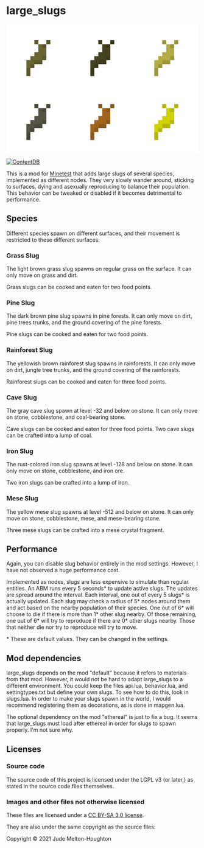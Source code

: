 # large\_slugs

![The different slug species](screenshot.png)

[![ContentDB](https://content.minetest.net/packages/jwmhjwmh/large_slugs/shields/title/)](https://content.minetest.net/packages/jwmhjwmh/large_slugs/)

This is a mod for [Minetest][1] that adds large slugs of several species,
implemented as different nodes. They very slowly wander around, sticking to
surfaces, dying and asexually reproducing to balance their population. This
behavior can be tweaked or disabled if it becomes detrimental to performance.


## Species

Different species spawn on different surfaces, and their movement is restricted
to these different surfaces.

### Grass Slug

The light brown grass slug spawns on regular grass on the surface. It can only
move on grass and dirt.

Grass slugs can be cooked and eaten for two food points.

### Pine Slug

The dark brown pine slug spawns in pine forests. It can only move on dirt, pine
trees trunks, and the ground covering of the pine forests.

Pine slugs can be cooked and eaten for two food points.

### Rainforest Slug

The yellowish brown rainforest slug spawns in rainforests. It can only move on
dirt, jungle tree trunks, and the ground covering of the rainforests.

Rainforest slugs can be cooked and eaten for three food points.

### Cave Slug

The gray cave slug spawn at level -32 and below on stone. It can only move on
stone, cobblestone, and coal-bearing stone.

Cave slugs can be cooked and eaten for three food points. Two cave slugs can be
crafted into a lump of coal.

### Iron Slug

The rust-colored iron slug spawns at level -128 and below on stone. It can only
move on stone, cobblestone, and iron ore.

Two iron slugs can be crafted into a lump of iron.

### Mese Slug

The yellow mese slug spawns at level -512 and below on stone. It can only move
on stone, cobblestone, mese, and mese-bearing stone.

Three mese slugs can be crafted into a mese crystal fragment.


## Performance

Again, you can disable slug behavior entirely in the mod settings. However, I
have not observed a huge performance cost.

Implemented as nodes, slugs are less expensive to simulate than regular
entities. An ABM runs every 5 seconds\* to update active slugs. The updates are
spread around the interval. Each interval, one out of every 5 slugs\* is
actually updated. Each slug may check a radius of 5\* nodes around them and act
based on the nearby population of their species. One out of 6\* will choose to
die if there is more than 1\* other slug nearby. Of those remaining, one out of
6\* will try to reproduce if there are 0\* other slugs nearby. Those that
neither die nor try to reproduce will try to move.

\* These are default values. They can be changed in the settings.


## Mod dependencies

large\_slugs depends on the mod "default" because it refers to materials from
that mod. However, it would not be hard to adapt large\_slugs to a different
environment. You could keep the files api.lua, behavior.lua, and
settingtypes.txt but define your own slugs. To see how to do this, look in
slugs.lua. In order to make your slugs spawn in the world, I would recommend
registering them as decorations, as is done in mapgen.lua.

The optional dependency on the mod "ethereal" is just to fix a bug. It seems
that large\_slugs must load after ethereal in order for slugs to spawn properly.
I'm not sure why.


## Licenses

### Source code

The source code of this project is licensed under the LGPL v3 (or later,)
as stated in the source code files themselves.

### Images and other files not otherwise licensed

These files are licensed under a [CC BY-SA 3.0 license][2].

They are also under the same copyright as the source files:

Copyright © 2021 Jude Melton-Houghton


[1]: https://www.minetest.net/
[2]: https://creativecommons.org/licenses/by-sa/3.0/
